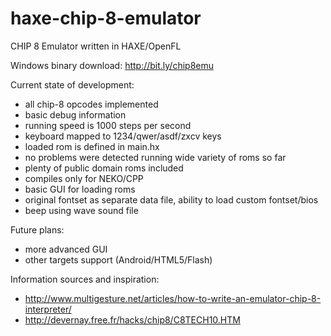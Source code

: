 haxe-chip-8-emulator
====================

CHIP 8 Emulator written in HAXE/OpenFL

Windows binary download: http://bit.ly/chip8emu

Current state of development:
- all chip-8 opcodes implemented
- basic debug information
- running speed is 1000 steps per second
- keyboard mapped to 1234/qwer/asdf/zxcv keys
- loaded rom is defined in main.hx
- no problems were detected running wide variety of roms so far
- plenty of public domain roms included
- compiles only for NEKO/CPP
- basic GUI for loading roms
- original fontset as separate data file, ability to load custom fontset/bios
- beep using wave sound file

Future plans:
- more advanced GUI
- other targets support (Android/HTML5/Flash)

Information sources and inspiration:
- http://www.multigesture.net/articles/how-to-write-an-emulator-chip-8-interpreter/
- http://devernay.free.fr/hacks/chip8/C8TECH10.HTM
